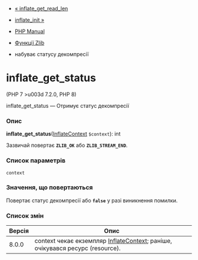 - [« inflate_get_read_len](function.inflate-get-read-len.md)
- [inflate_init »](function.inflate-init.md)

- [PHP Manual](index.md)
- [Функції Zlib](ref.zlib.md)
- набуває статусу декомпресії

# inflate_get_status

(PHP 7 \>u003d 7.2.0, PHP 8)

inflate_get_status — Отримує статус декомпресії

### Опис

**inflate_get_status**([InflateContext](class.inflatecontext.md)
`$context`): int

Зазвичай повертає **`ZLIB_OK`** або **`ZLIB_STREAM_END`**.

### Список параметрів

`context`

### Значення, що повертаються

Повертає статус декомпресії або **`false`** у разі виникнення
помилки.

### Список змін

| Версія | Опис                                                                                                     |
| ------ | -------------------------------------------------------------------------------------------------------- |
| 8.0.0  | context чекає екземпляр [InflateContext](class.inflatecontext.md); раніше, очікувався ресурс (resource). |
